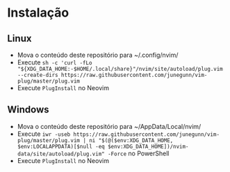 # Instalação

## Linux

- Mova o conteúdo deste repositório para ~/.config/nvim/
- Execute `sh -c 'curl -fLo "${XDG_DATA_HOME:-$HOME/.local/share}"/nvim/site/autoload/plug.vim --create-dirs https://raw.githubusercontent.com/junegunn/vim-plug/master/plug.vim`
- Execute `PlugInstall` no Neovim

## Windows

- Mova o conteúdo deste repositório para ~/AppData/Local/nvim/
- Execute `iwr -useb https://raw.githubusercontent.com/junegunn/vim-plug/master/plug.vim | ni "$(@($env:XDG_DATA_HOME, $env:LOCALAPPDATA)[$null -eq $env:XDG_DATA_HOME])/nvim-data/site/autoload/plug.vim" -Force` no PowerShell
- Execute `PlugInstall` no Neovim
